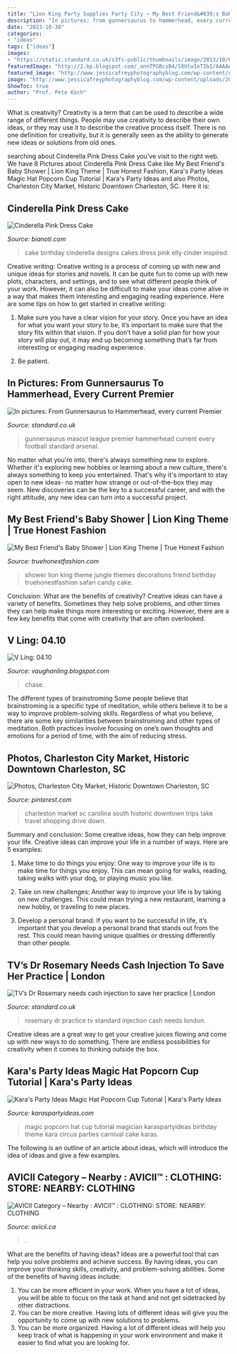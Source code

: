 ```yaml
---
title: "Lion King Party Supplies Party City ~ My Best Friend&#039;s Baby Shower"
description: "In pictures: from gunnersaurus to hammerhead, every current premier"
date: "2023-10-30"
categories:
- "ideas"
tags: ["ideas"]
images:
- "https://static.standard.co.uk/s3fs-public/thumbnails/image/2013/10/09/08/Gunnersaurus_1.jpg"
featuredImage: "http://2.bp.blogspot.com/_annTPGBcsB4/S8Utw1oTIbI/AAAAAAAADUY/0-eUHFFSBvo/s400/chase.jpg"
featured_image: "http://www.jessicafreyphotographyblog.com/wp-content/uploads/2012/04/Cinderella-birthday-party-03-681x1024.jpg"
image: "http://www.jessicafreyphotographyblog.com/wp-content/uploads/2012/04/Cinderella-birthday-party-03-681x1024.jpg"
ShowToc: true
author: "Prof. Pete Koch"
---
```



What is creativity?
Creativity is a term that can be used to describe a wide range of different things. People may use creativity to describe their own ideas, or they may use it to describe the creative process itself. There is no one definition for creativity, but it is generally seen as the ability to generate new ideas or solutions from old ones.

	

		
searching about Cinderella Pink Dress Cake you've visit to the right web. We have 8 Pictures about Cinderella Pink Dress Cake like My Best Friend&#039;s Baby Shower | Lion King Theme | True Honest Fashion, Kara&#039;s Party Ideas Magic Hat Popcorn Cup Tutorial | Kara&#039;s Party Ideas and also Photos, Charleston City Market, Historic Downtown Charleston, SC. Here it is:
		
    
## Cinderella Pink Dress Cake

<img loading=lazy src="http://www.jessicafreyphotographyblog.com/wp-content/uploads/2012/04/Cinderella-birthday-party-03-681x1024.jpg" onerror="this.onerror=null;this.src='https://tse3.mm.bing.net/th?id=OIP.a5WCmTnhEcFk2SfnVBubDAHaLI&amp;pid=15.1';" alt="Cinderella Pink Dress Cake">

_Source: bianoti.com_

>cake birthday cinderella designs cakes dress pink elly cinder inspired. 

	

Creative writing:
Creative writing is a process of coming up with new and unique ideas for stories and novels. It can be quite fun to come up with new plots, characters, and settings, and to see what different people think of your work. However, it can also be difficult to make your ideas come alive in a way that makes them interesting and engaging reading experience. Here are some tips on how to get started in creative writing: 
1. Make sure you have a clear vision for your story. Once you have an idea for what you want your story to be, it’s important to make sure that the story fits within that vision. If you don’t have a solid plan for how your story will play out, it may end up becoming something that’s far from interesting or engaging reading experience. 

2. Be patient.

    
## In Pictures: From Gunnersaurus To Hammerhead, Every Current Premier

<img loading=lazy src="https://static.standard.co.uk/s3fs-public/thumbnails/image/2013/10/09/08/Gunnersaurus_1.jpg" onerror="this.onerror=null;this.src='https://tse1.mm.bing.net/th?id=OIP.Gg3c-rgFB2sbVqWPAf2xywHaLH&amp;pid=15.1';" alt="In pictures: From Gunnersaurus to Hammerhead, every current Premier">

_Source: standard.co.uk_

>gunnersaurus mascot league premier hammerhead current every football standard arsenal. 

	

No matter what you're into, there's always something new to explore. Whether it's exploring new hobbies or learning about a new culture, there's always something to keep you entertained. That's why it's important to stay open to new ideas- no matter how strange or out-of-the-box they may seem. New discoveries can be the key to a successful career, and with the right attitude, any new idea can turn into a successful project.

    
## My Best Friend&#039;s Baby Shower | Lion King Theme | True Honest Fashion

<img loading=lazy src="http://3.bp.blogspot.com/-fwXmQRSQpj4/VKB_LDl-k5I/AAAAAAAAKjk/dCMEwiWiK-w/s1600/DSC08087.JPG" onerror="this.onerror=null;this.src='https://tse4.mm.bing.net/th?id=OIP.1pLFZvrCqFxXVW0PStdeRwHaLH&amp;pid=15.1';" alt="My Best Friend&#039;s Baby Shower | Lion King Theme | True Honest Fashion">

_Source: truehonestfashion.com_

>shower lion king theme jungle themes decorations friend birthday truehonestfashion safari candy cake. 

	

Conclusion: What are the benefits of creativity?
Creative ideas can have a variety of benefits. Sometimes they help solve problems, and other times they can help make things more interesting or exciting. However, there are a few key benefits that come with creativity that are often overlooked.

    
## V Ling: 04.10

<img loading=lazy src="http://2.bp.blogspot.com/_annTPGBcsB4/S8Utw1oTIbI/AAAAAAAADUY/0-eUHFFSBvo/s400/chase.jpg" onerror="this.onerror=null;this.src='https://tse4.mm.bing.net/th?id=OIP.pu25XKIGRL45uPuZRiEk6gAAAA&amp;pid=15.1';" alt="V Ling: 04.10">

_Source: vaughanling.blogspot.com_

>chase. 

	

The different types of brainstroming
Some people believe that brainstroming is a specific type of meditation, while others believe it to be a way to improve problem-solving skills. Regardless of what you believe, there are some key similarities between brainstroming and other types of meditation. Both practices involve focusing on one’s own thoughts and emotions for a period of time, with the aim of reducing stress.

    
## Photos, Charleston City Market, Historic Downtown Charleston, SC

<img loading=lazy src="https://s-media-cache-ak0.pinimg.com/736x/d1/e3/22/d1e322f951f82ec11d45cb2c8f116c5b.jpg" onerror="this.onerror=null;this.src='https://tse3.mm.bing.net/th?id=OIP.CGUMzLyqYF-7XkP4-HfXBAHaE7&amp;pid=15.1';" alt="Photos, Charleston City Market, Historic Downtown Charleston, SC">

_Source: pinterest.com_

>charleston market sc carolina south historic downtown trips take travel shopping drive down. 

	

Summary and conclusion: Some creative ideas, how they can help improve your life.
Creative ideas can improve your life in a number of ways. Here are 5 examples:
1. Make time to do things you enjoy: One way to improve your life is to make time for things you enjoy. This can mean going for walks, reading, taking walks with your dog, or playing music you like.

2. Take on new challenges: Another way to improve your life is by taking on new challenges. This could mean trying a new restaurant, learning a new hobby, or traveling to new places.

3. Develop a personal brand: If you want to be successful in life, it’s important that you develop a personal brand that stands out from the rest. This could mean having unique qualities or dressing differently than other people.


    
## TV’s Dr Rosemary Needs Cash Injection To Save Her Practice | London

<img loading=lazy src="https://static.standard.co.uk/s3fs-public/thumbnails/image/2014/03/12/10/DrRosemary.jpg" onerror="this.onerror=null;this.src='https://tse2.mm.bing.net/th?id=OIP.-KNsIIoiqvyXPbOn0uhtowHaE8&amp;pid=15.1';" alt="TV’s Dr Rosemary needs cash injection to save her practice | London">

_Source: standard.co.uk_

>rosemary dr practice tv standard injection cash needs london. 

	

Creative ideas are a great way to get your creative juices flowing and come up with new ways to do something. There are endless possibilities for creativity when it comes to thinking outside the box.

    
## Kara&#039;s Party Ideas Magic Hat Popcorn Cup Tutorial | Kara&#039;s Party Ideas

<img loading=lazy src="https://karaspartyideas.com/wp-content/uploads/2018/04/Magic-Show-Party-by-Karas-Party-Ideas-111.jpg" onerror="this.onerror=null;this.src='https://tse1.mm.bing.net/th?id=OIP.MzpMiv3NdGb6xHeCjV5a4QHaLH&amp;pid=15.1';" alt="Kara&#039;s Party Ideas Magic Hat Popcorn Cup Tutorial | Kara&#039;s Party Ideas">

_Source: karaspartyideas.com_

>magic popcorn hat cup tutorial magician karaspartyideas birthday theme kara circus parties carnival cake karas. 

	

The following is an outline of an article about ideas, which will introduce the idea of ideas and give a few examples.

    
## AVICII Category – Nearby : AVICII™ : CLOTHING: STORE: NEARBY: CLOTHING

<img loading=lazy src="https://avicii.ca/wp-content/uploads/2020/10/CLOTHING-STORE-FOR-MEN-WOMEN-KIDS-NEARBY-AVICII.CA_-3.jpg" onerror="this.onerror=null;this.src='https://tse1.mm.bing.net/th?id=OIP.uKNu4RcfnhHk0924rph16wHaD0&amp;pid=15.1';" alt="AVICII Category – Nearby : AVICII™ : CLOTHING: STORE: NEARBY: CLOTHING">

_Source: avicii.ca_

>. 

	

What are the benefits of having ideas?
Ideas are a powerful tool that can help you solve problems and achieve success. By having ideas, you can improve your thinking skills, creativity, and problem-solving abilities. Some of the benefits of having ideas include: 
1) You can be more efficient in your work. When you have a lot of ideas, you will be able to focus on the task at hand and not get sidetracked by other distractions. 
2) You can be more creative. Having lots of different ideas will give you the opportunity to come up with new solutions to problems. 
3) You can be more organized. Having a lot of different ideas will help you keep track of what is happening in your work environment and make it easier to find what you are looking for.

